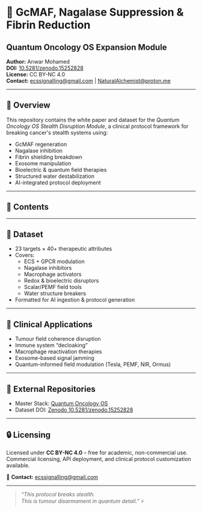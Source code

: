 # 🧬 GcMAF, Nagalase Suppression & Fibrin Reduction  
## Quantum Oncology OS Expansion Module

**Author:** Anwar Mohamed  
**DOI:** [10.5281/zenodo.15252828](https://doi.org/10.5281/zenodo.15252828)  
**License:** CC BY-NC 4.0  
**Contact:** ecssignalling@gmail.com | NaturalAlchemist@proton.me

---

## 🔬 Overview

This repository contains the white paper and dataset for the *Quantum Oncology OS Stealth Disruption Module*, a clinical protocol framework for breaking cancer's stealth systems using:

- GcMAF regeneration
- Nagalase inhibition
- Fibrin shielding breakdown
- Exosome manipulation
- Bioelectric & quantum field therapies
- Structured water destabilization
- AI-integrated protocol deployment

---

## 📄 Contents


---

## 🧠 Dataset

- 23 targets × 40+ therapeutic attributes
- Covers:
  - ECS + GPCR modulation
  - Nagalase inhibitors
  - Macrophage activators
  - Redox & bioelectric disruptors
  - Scalar/PEMF field tools
  - Water structure breakers
- Formatted for AI ingestion & protocol generation

---

## 🧪 Clinical Applications

- Tumour field coherence disruption  
- Immune system “decloaking”  
- Macrophage reactivation therapies  
- Exosome-based signal jamming  
- Quantum-informed field modulation (Tesla, PEMF, NIR, Ormus)

---

## 🔗 External Repositories

- Master Stack: [Quantum Oncology OS](https://github.com/TeamMohamed)
- Dataset DOI: [Zenodo 10.5281/zenodo.15252828](https://doi.org/10.5281/zenodo.15252828)

---

## 🔒 Licensing

Licensed under **CC BY-NC 4.0** – free for academic, non-commercial use.  
Commercial licensing, API deployment, and clinical protocol customization available.

📧 **Contact:** ecssignalling@gmail.com 

---

> *“This protocol breaks stealth.  
This is tumour disarmament in quantum detail.”* ⚡
